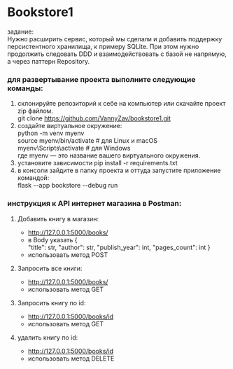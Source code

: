 # Bookstore1

задание:<br/>
Нужно расширить сервис, который мы сделали и добавить поддержку персистентного хранилища,
к примеру SQLite. При этом нужно продолжить следовать DDD и взаимодействовать с базой
не напрямую, а через паттерн Repository.<br/>

### для развертывание проекта выполните следующие команды:
1. склонируйте репозиторий к себе на компьютер или скачайте проект zip файлом.<br/>
   git clone https://github.com/VannyZav/bookstore1.git
2. создайте виртуальное окружение:<br/>
   python -m venv myenv<br/>
   source myenv/bin/activate  # для Linux и macOS<br/>
   myenv\Scripts\activate     # для Windows<br/>
   где myenv — это название вашего виртуального окружения.<br/>
3. установите зависимости pip install -r requirements.txt
4. в консоли зайдите в папку проекта и оттуда запустите приложение командой:<br/>
flask --app bookstore --debug run 

### инструкция к API интернет магазина в Postman:

1. Добавить книгу в магазин:<br/>
   - http://127.0.0.1:5000/books/
   - в Body указать {   
    "title": str,
    "author": str,
    "publish_year": int,
    "pages_count": int
}
   - использовать метод POST
     

2. Запросить все книги:<br/>
   - http://127.0.0.1:5000/books/
   - использовать метод GET


3. Запросить книгу по id:<br/>
   - http://127.0.0.1:5000/books/id
   - использовать метод GET

4. удалить книгу по id:<br/>
   - http://127.0.0.1:5000/books/id
   - использовать метод DELETE


